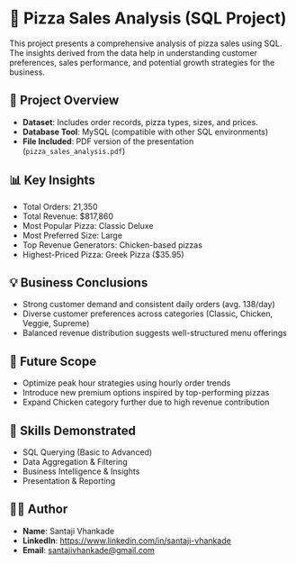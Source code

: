# 🍕 Pizza Sales Analysis (SQL Project)

This project presents a comprehensive analysis of pizza sales using SQL. The insights derived from the data help in understanding customer preferences, sales performance, and potential growth strategies for the business.

## 📁 Project Overview

- **Dataset**: Includes order records, pizza types, sizes, and prices.
- **Database Tool**: MySQL (compatible with other SQL environments)
- **File Included**: PDF version of the presentation (`pizza_sales_analysis.pdf`)

## 📊 Key Insights

- Total Orders: 21,350  
- Total Revenue: $817,860  
- Most Popular Pizza: Classic Deluxe  
- Most Preferred Size: Large  
- Top Revenue Generators: Chicken-based pizzas  
- Highest-Priced Pizza: Greek Pizza ($35.95)

## 💡 Business Conclusions

- Strong customer demand and consistent daily orders (avg. 138/day)
- Diverse customer preferences across categories (Classic, Chicken, Veggie, Supreme)
- Balanced revenue distribution suggests well-structured menu offerings

## 🚀 Future Scope

- Optimize peak hour strategies using hourly order trends
- Introduce new premium options inspired by top-performing pizzas
- Expand Chicken category further due to high revenue contribution

## 🧠 Skills Demonstrated

- SQL Querying (Basic to Advanced)
- Data Aggregation & Filtering
- Business Intelligence & Insights
- Presentation & Reporting


## 🧑‍💻 Author

- **Name**: Santaji Vhankade  
- **LinkedIn**: https://www.linkedin.com/in/santaji-vhankade
- **Email**: santajivhankade@gmail.com
